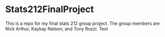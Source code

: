 # Stats212FinalProject
This is a repo for my final stats 212 group project.
The group members are Nick Arthur, Kaykay Nelson, and Tony Rozzi.
Test
